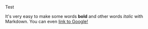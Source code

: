 Test

It's very easy to make some words **bold** and other words *italic* with Markdown. You can even [link to Google!](http://google.com)